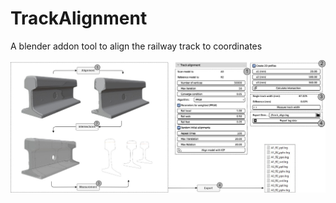 # TrackAlignment
A blender addon tool to align the railway track to coordinates

![Workflow](Workflow.jpg)
